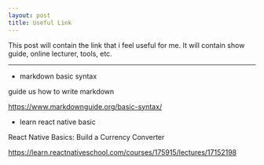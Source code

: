 ```yaml
---
layout: post
title: Useful Link
---
```

This post will contain the link that i feel useful for me. It will contain show guide, online lecturer, tools, etc.

---
- markdown basic syntax

guide us how to write markdown

<https://www.markdownguide.org/basic-syntax/>
- learn react native basic

React Native Basics: Build a Currency Converter

<https://learn.reactnativeschool.com/courses/175915/lectures/17152198>



